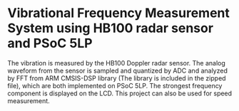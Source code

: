 # Vibrational Frequency Measurement System using HB100 radar sensor and PSoC 5LP
The vibration is measured by the HB100 Doppler radar sensor. The analog waveform from the sensor is sampled and quantized by ADC and analyzed by FFT from ARM CMSIS-DSP library (The library is included in the zipped file), which are both implemented on PSoC 5LP. The strongest frequency component is displayed on the LCD. This project can also be used for speed measurement.
